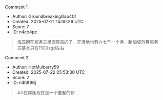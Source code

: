 Comment 1

- Author: GroundbreakingGap401
- Created: 2025-07-21 14:00:29 UTC
- Score: 7
- ID: n4cc4pc

> 海底捞在服务员里面算高的了，在洼地也有六七千一个月，新加坡外劳服务员基本只有1500sgd左右

Comment 2

- Author: HotMulberry59
- Created: 2025-07-22 05:53:30 UTC
- Score: 2
- ID: n4h866j

> 4.5在你国现在是一个套餐的价
